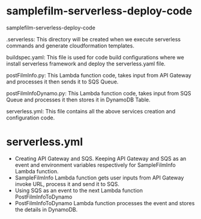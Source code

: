 # samplefilm-serverless-deploy-code
samplefilm-serverless-deploy-code


.serverless: This directory will be created when we execute serverless commands and generate cloudformation templates.

buildspec.yaml: This file is used for code build configurations where we install serverless framework and deploy the serverless.yaml file.

postFilmInfo.py: This Lambda function code, takes input from API Gateway and processes it then sends it to SQS Queue.

postFilmInfoDynamo.py: This Lambda function code, takes input from SQS Queue and processes it then stores it in DynamoDB Table.

serverless.yml: This file contains all the above services creation and configuration code.


# serverless.yml

 - Creating API Gateway and SQS. Keeping API Gateway and SQS as an event and environment variables respectively for SampleFilmInfo Lambda function.
 - SampleFilmInfo  Lambda function gets user inputs from API Gateway invoke URL, process it and send it to SQS.
 - Using SQS as an event to the next Lambda function PostFilmInfoToDynamo 
 - PostFilmInfoToDynamo  Lambda function processes the event and stores the details in DynamoDB.

